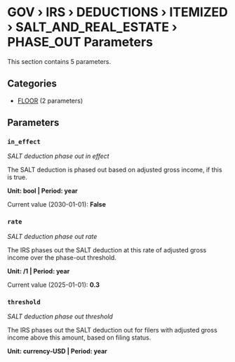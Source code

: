 # GOV › IRS › DEDUCTIONS › ITEMIZED › SALT_AND_REAL_ESTATE › PHASE_OUT Parameters

This section contains 5 parameters.

## Categories

- [FLOOR](floor/index.md) (2 parameters)

## Parameters

### `in_effect`
*SALT deduction phase out in effect*

The SALT deduction is phased out based on adjusted gross income, if this is true.

**Unit: bool | Period: year**

Current value (2030-01-01): **False**


### `rate`
*SALT deduction phase out rate*

The IRS phases out the SALT deduction at this rate of adjusted gross income over the phase-out threshold.

**Unit: /1 | Period: year**

Current value (2025-01-01): **0.3**


### `threshold`
*SALT deduction phase out threshold*

The IRS phases out the SALT deduction out for filers with adjusted gross income above this amount, based on filing status.

**Unit: currency-USD | Period: year**

